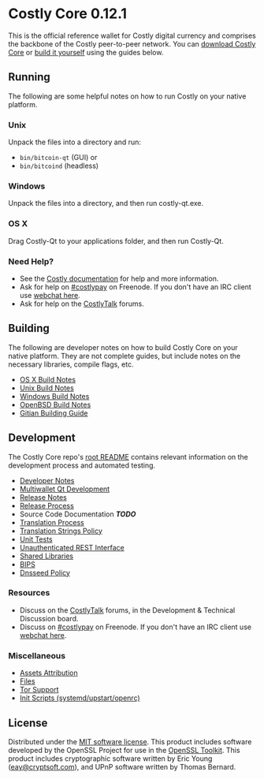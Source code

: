 Costly Core 0.12.1
=====================

This is the official reference wallet for Costly digital currency and comprises the backbone of the Costly peer-to-peer network. You can [download Costly Core](https://www.costly.org/downloads/) or [build it yourself](#building) using the guides below.

Running
---------------------
The following are some helpful notes on how to run Costly on your native platform.

### Unix

Unpack the files into a directory and run:

- `bin/bitcoin-qt` (GUI) or
- `bin/bitcoind` (headless)

### Windows

Unpack the files into a directory, and then run costly-qt.exe.

### OS X

Drag Costly-Qt to your applications folder, and then run Costly-Qt.

### Need Help?

* See the [Costly documentation](https://costlypay.atlassian.net/wiki/display/DOC)
for help and more information.
* Ask for help on [#costlypay](http://webchat.freenode.net?channels=costlypay) on Freenode. If you don't have an IRC client use [webchat here](http://webchat.freenode.net?channels=costlypay).
* Ask for help on the [CostlyTalk](https://costlytalk.org/) forums.

Building
---------------------
The following are developer notes on how to build Costly Core on your native platform. They are not complete guides, but include notes on the necessary libraries, compile flags, etc.

- [OS X Build Notes](build-osx.md)
- [Unix Build Notes](build-unix.md)
- [Windows Build Notes](build-windows.md)
- [OpenBSD Build Notes](build-openbsd.md)
- [Gitian Building Guide](gitian-building.md)

Development
---------------------
The Costly Core repo's [root README](/README.md) contains relevant information on the development process and automated testing.

- [Developer Notes](developer-notes.md)
- [Multiwallet Qt Development](multiwallet-qt.md)
- [Release Notes](release-notes.md)
- [Release Process](release-process.md)
- Source Code Documentation ***TODO***
- [Translation Process](translation_process.md)
- [Translation Strings Policy](translation_strings_policy.md)
- [Unit Tests](unit-tests.md)
- [Unauthenticated REST Interface](REST-interface.md)
- [Shared Libraries](shared-libraries.md)
- [BIPS](bips.md)
- [Dnsseed Policy](dnsseed-policy.md)

### Resources
* Discuss on the [CostlyTalk](https://costlytalk.org/) forums, in the Development & Technical Discussion board.
* Discuss on [#costlypay](http://webchat.freenode.net/?channels=costlypay) on Freenode. If you don't have an IRC client use [webchat here](http://webchat.freenode.net/?channels=costlypay).

### Miscellaneous
- [Assets Attribution](assets-attribution.md)
- [Files](files.md)
- [Tor Support](tor.md)
- [Init Scripts (systemd/upstart/openrc)](init.md)

License
---------------------
Distributed under the [MIT software license](http://www.opensource.org/licenses/mit-license.php).
This product includes software developed by the OpenSSL Project for use in the [OpenSSL Toolkit](https://www.openssl.org/). This product includes
cryptographic software written by Eric Young ([eay@cryptsoft.com](mailto:eay@cryptsoft.com)), and UPnP software written by Thomas Bernard.
